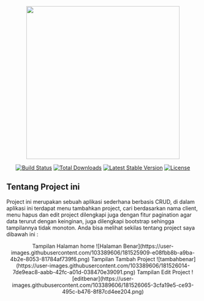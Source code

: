 <p align="center"><a href="https://laravel.com" target="_blank"><img src="https://raw.githubusercontent.com/laravel/art/master/logo-lockup/5%20SVG/2%20CMYK/1%20Full%20Color/laravel-logolockup-cmyk-red.svg" width="400"></a></p>

<p align="center">
<a href="https://travis-ci.org/laravel/framework"><img src="https://travis-ci.org/laravel/framework.svg" alt="Build Status"></a>
<a href="https://packagist.org/packages/laravel/framework"><img src="https://img.shields.io/packagist/dt/laravel/framework" alt="Total Downloads"></a>
<a href="https://packagist.org/packages/laravel/framework"><img src="https://img.shields.io/packagist/v/laravel/framework" alt="Latest Stable Version"></a>
<a href="https://packagist.org/packages/laravel/framework"><img src="https://img.shields.io/packagist/l/laravel/framework" alt="License"></a>
</p>



## Tentang Project ini

Project ini merupakan sebuah aplikasi sederhana berbasis CRUD, di dalam aplikasi ini terdapat menu tambahkan project, cari berdasarkan nama client, menu hapus dan edit project dilengkapi juga dengan fitur pagination agar data terurut dengan keinginan, juga dilengkapi bootstrap sehingga tampilannya tidak monoton. 
Anda bisa melihat sekilas tentang project saya dibawah ini :

<p align="center">
Tampilan Halaman home
![Halaman Benar](https://user-images.githubusercontent.com/103389606/181525909-e08fbb8b-a9ba-4b2e-8053-81784af739f6.png)
Tampilan Tambah Project
![tambahbenar](https://user-images.githubusercontent.com/103389606/181526014-7de9eac8-aabb-42fc-a01d-038470e39091.png)
Tampilan Edit Project
![editbenar](https://user-images.githubusercontent.com/103389606/181526065-3cfa19e5-ce93-495c-b476-8f87cd4ee204.png)




